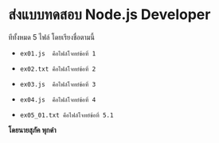 # ส่งแบบทดสอบ  Node.js Developer

ทีทั้งหมด 5 ไฟล์ โดยเรียงชื่อตามนี้
-     ex01.js  คือไฟล์โจทย์ข้อที่ 1
-     ex02.txt คือไฟล์โจทย์ข้อที่ 2
-     ex03.js  คือไฟล์โจทย์ข้อที่ 3
-     ex04.js  คือไฟล์โจทย์ข้อที่ 4
-     ex05_01.txt คือไฟล์โจทย์ข้อที่ 5.1

**โดยนายสุภัค พุกดำ**
